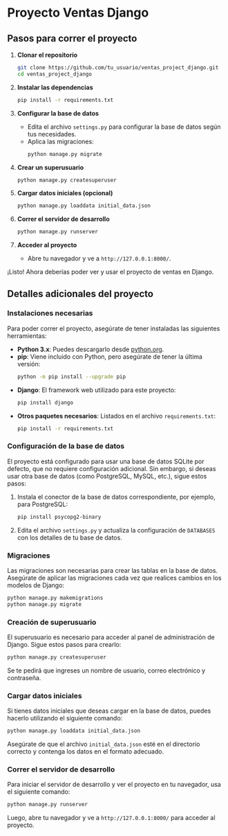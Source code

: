 # Proyecto Ventas Django

## Pasos para correr el proyecto

1. **Clonar el repositorio**
    ```bash
    git clone https://github.com/tu_usuario/ventas_project_django.git
    cd ventas_project_django
    ```

2. **Instalar las dependencias**
    ```bash
    pip install -r requirements.txt
    ```

3. **Configurar la base de datos**
    - Edita el archivo `settings.py` para configurar la base de datos según tus necesidades.
    - Aplica las migraciones:
      ```bash
      python manage.py migrate
      ```

4. **Crear un superusuario**
    ```bash
    python manage.py createsuperuser
    ```

5. **Cargar datos iniciales (opcional)**
    ```bash
    python manage.py loaddata initial_data.json
    ```

6. **Correr el servidor de desarrollo**
    ```bash
    python manage.py runserver
    ```

7. **Acceder al proyecto**
    - Abre tu navegador y ve a `http://127.0.0.1:8000/`.

¡Listo! Ahora deberías poder ver y usar el proyecto de ventas en Django.

## Detalles adicionales del proyecto

### Instalaciones necesarias

Para poder correr el proyecto, asegúrate de tener instaladas las siguientes herramientas:

- **Python 3.x**: Puedes descargarlo desde [python.org](https://www.python.org/downloads/).
- **pip**: Viene incluido con Python, pero asegúrate de tener la última versión:
    ```bash
    python -m pip install --upgrade pip
    ```
- **Django**: El framework web utilizado para este proyecto:
    ```bash
    pip install django
    ```
- **Otros paquetes necesarios**: Listados en el archivo `requirements.txt`:
    ```bash
    pip install -r requirements.txt
    ```

### Configuración de la base de datos

El proyecto está configurado para usar una base de datos SQLite por defecto, que no requiere configuración adicional. Sin embargo, si deseas usar otra base de datos (como PostgreSQL, MySQL, etc.), sigue estos pasos:

1. Instala el conector de la base de datos correspondiente, por ejemplo, para PostgreSQL:
    ```bash
    pip install psycopg2-binary
    ```
2. Edita el archivo `settings.py` y actualiza la configuración de `DATABASES` con los detalles de tu base de datos.

### Migraciones

Las migraciones son necesarias para crear las tablas en la base de datos. Asegúrate de aplicar las migraciones cada vez que realices cambios en los modelos de Django:

```bash
python manage.py makemigrations
python manage.py migrate
```

### Creación de superusuario

El superusuario es necesario para acceder al panel de administración de Django. Sigue estos pasos para crearlo:

```bash
python manage.py createsuperuser
```

Se te pedirá que ingreses un nombre de usuario, correo electrónico y contraseña.

### Cargar datos iniciales

Si tienes datos iniciales que deseas cargar en la base de datos, puedes hacerlo utilizando el siguiente comando:

```bash
python manage.py loaddata initial_data.json
```

Asegúrate de que el archivo `initial_data.json` esté en el directorio correcto y contenga los datos en el formato adecuado.

### Correr el servidor de desarrollo

Para iniciar el servidor de desarrollo y ver el proyecto en tu navegador, usa el siguiente comando:

```bash
python manage.py runserver
```

Luego, abre tu navegador y ve a `http://127.0.0.1:8000/` para acceder al proyecto.
